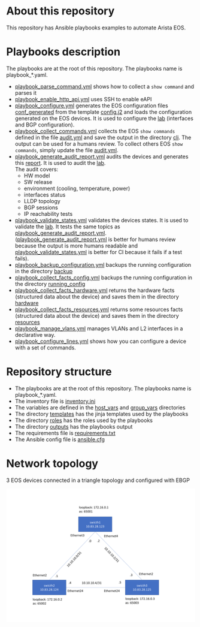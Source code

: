 # About this repository 

This repository has Ansible playbooks examples to automate Arista EOS. 

# Playbooks description

The playbooks are at the root of this repository. The playbooks name is playbook_*.yaml.

- [playbook_parse_command.yml](playbook_parse_command.yml) shows how to collect a `show command` and parses it
- [playbook_enable_http_api.yml](playbook_enable_http_api.yml) uses SSH to enable eAPI 
- [playbook_configure.yml](playbook_configure.yml) generates the EOS configuration files [conf_generated](outputs/conf_generated) from the template [config.j2](templates/config.j2) and loads the configuration generated on the EOS devices. It is used to configure the [lab](#network-topology) (interfaces and BGP configuration).   
- [playbook_collect_commands.yml](playbook_collect_commands.yml) collects the EOS `show commands` defined in the file [audit.yml](group_vars/eos/audit.yml) and save the output in the directory [cli](outputs/cli). The output can be used for a humans review. To collect others EOS `show commands`, simply update the file [audit.yml](group_vars/eos/audit.yml).  
- [playbook_generate_audit_report.yml](playbook_generate_audit_report.yml) audits the devices and generates this [report](outputs/audit/report.md). It is used to audit the [lab](#network-topology).  
The audit covers: 
  - HW model
  - SW release
  - environment (cooling, temperature, power) 
  - interfaces status
  - LLDP topology 
  - BGP sessions 
  - IP reachability tests
- [playbook_validate_states.yml](playbook_validate_states.yml) validates the devices states. It is used to validate the [lab](#network-topology). It tests the same topics as [playbook_generate_audit_report.yml](playbook_generate_audit_report.yml). ([playbook_generate_audit_report.yml](playbook_generate_audit_report.yml) is better for humans review because the output is more humans readable and [playbook_validate_states.yml](playbook_validate_states.yml) is better for CI because it fails if a test fails).  
- [playbook_backup_configuration.yml](playbook_backup_configuration.yml) backups the running configuration in the directory [backup](outputs/backup) 
- [playbook_collect_facts_config.yml](playbook_collect_facts_config.yml) 
backups the running configuration in the directory [running_config](outputs/facts/running_config) 
- [playbook_collect_facts_hardware.yml](playbook_collect_facts_hardware.yml) returns the hardware facts (structured data about the device) and saves them in the directory [hardware](outputs/facts/hardware) 
- [playbook_collect_facts_resources.yml](playbook_collect_facts_resources.yml) returns some resources facts (structured data about the device) and saves them in the directory [resources](outputs/facts/resources)  
- [playbook_manage_vlans.yml](playbook_manage_vlans.yml) manages VLANs and L2 interfaces in a declarative way. 
- [playbook_configure_lines.yml](playbook_configure_lines.yml) shows how you can configure a device with a set of commands.  

# Repository structure 

- The playbooks are at the root of this repository. The playbooks name is playbook_*.yaml.  
- The inventory file is [inventory.ini](inventory.ini)
- The variables are defined in the [host_vars](host_vars) and [group_vars](group_vars) directories 
- The directory [templates](templates) has the jinja templates used by the playbooks 
- The directory [roles](roles) has the roles used by the playbooks
- The directory [outputs](outputs) has the playbooks output 
- The requirements file is [requirements.txt](requirements.txt)
- The Ansible config file is [ansible.cfg](ansible.cfg)
  
# Network topology

3 EOS devices connected in a triangle topology and configured with EBGP   

![topology.png](topology.png)
